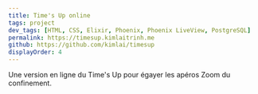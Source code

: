 ```yaml
---
title: Time's Up online
tags: project
dev_tags: [HTML, CSS, Elixir, Phoenix, Phoenix LiveView, PostgreSQL]
permalink: https://timesup.kimlaitrinh.me
github: https://github.com/kimlai/timesup
displayOrder: 4
---
```


Une version en ligne du Time's Up pour égayer les apéros Zoom du confinement.
